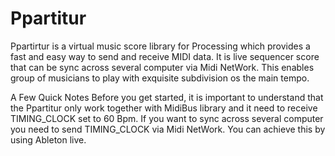 # Ppartitur
Ppartirtur is a virtual music score library for Processing which provides a fast and easy way to send and receive MIDI data. It is live sequencer score that can be sync across several computer via Midi NetWork. This enables group of musicians to play with exquisite subdivision os the main tempo.

A Few Quick Notes
Before you get started, it is important to understand that the Ppartitur only work together with MidiBus library and it need to receive TIMING_CLOCK  set to 60 Bpm. If you want to sync across several computer you need to send  TIMING_CLOCK via Midi NetWork. You can achieve this by using Ableton live. 

